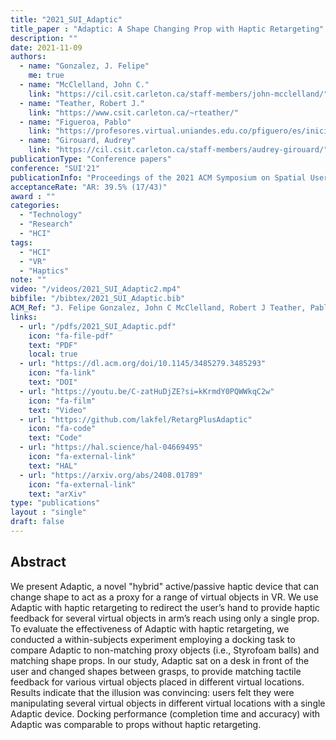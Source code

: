 ```yaml
---
title: "2021_SUI_Adaptic"
title_paper : "Adaptic: A Shape Changing Prop with Haptic Retargeting"
description: ""
date: 2021-11-09
authors:
  - name: "Gonzalez, J. Felipe" 
    me: true
  - name: "McClelland, John C."
    link: "https://cil.csit.carleton.ca/staff-members/john-mcclelland/"
  - name: "Teather, Robert J."
    link: "https://www.csit.carleton.ca/~rteather/"
  - name: "Figueroa, Pablo"
    link: "https://profesores.virtual.uniandes.edu.co/pfiguero/es/inicio/"
  - name: "Girouard, Audrey"
    link: "https://cil.csit.carleton.ca/staff-members/audrey-girouard/"
publicationType: "Conference papers"
conference: "SUI'21"
publicationInfo: "Proceedings of the 2021 ACM Symposium on Spatial User Interaction"
acceptanceRate: "AR: 39.5% (17/43)"
award : ""
categories:
  - "Technology"
  - "Research"
  - "HCI"
tags:
  - "HCI"
  - "VR"
  - "Haptics"
note: ""
video: "/videos/2021_SUI_Adaptic2.mp4"
bibfile: "/bibtex/2021_SUI_Adaptic.bib"
ACM_Ref: "J. Felipe Gonzalez, John C McClelland, Robert J Teather, Pablo Figueroa, and Audrey Girouard. 2021. Adaptic: A Shape Changing Prop with Haptic Retargeting. In Proceedings of the 2021 ACM Symposium on Spatial User Interaction (SUI '21). Association for Computing Machinery, New York, NY, USA, Article 4, 1–13. https://doi.org/10.1145/3485279.3485293"
links:
  - url: "/pdfs/2021_SUI_Adaptic.pdf"
    icon: "fa-file-pdf"
    text: "PDF"
    local: true
  - url: "https://dl.acm.org/doi/10.1145/3485279.3485293"
    icon: "fa-link"
    text: "DOI"
  - url: "https://youtu.be/C-zatHuDjZE?si=kKrmdY0PQWWkqC2w"
    icon: "fa-film"
    text: "Video"
  - url: "https://github.com/lakfel/RetargPlusAdaptic"
    icon: "fa-code"
    text: "Code"
  - url: "https://hal.science/hal-04669495"
    icon: "fa-external-link"
    text: "HAL"
  - url: "https://arxiv.org/abs/2408.01789"
    icon: "fa-external-link"
    text: "arXiv"
type: "publications"
layout : "single"
draft: false
---
```



## Abstract

We present Adaptic, a novel "hybrid" active/passive haptic device that can change shape to act as a proxy for a range of virtual objects in VR. We use Adaptic with haptic retargeting to redirect the user’s hand to provide haptic feedback for several virtual objects in arm’s reach using only a single prop. To evaluate the effectiveness of Adaptic with haptic retargeting, we conducted a within-subjects experiment employing a docking task to compare Adaptic to non-matching proxy objects (i.e., Styrofoam balls) and matching shape props. In our study, Adaptic sat on a desk in front of the user and changed shapes between grasps, to provide matching tactile feedback for various virtual objects placed in different virtual locations. Results indicate that the illusion was convincing: users felt they were manipulating several virtual objects in different virtual locations with a single Adaptic device. Docking performance (completion time and accuracy) with Adaptic was comparable to props without haptic retargeting.